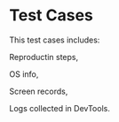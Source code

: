 
# Test Cases

This test cases includes:

Reproductin steps,

OS info, 

Screen records, 

Logs collected in DevTools.
